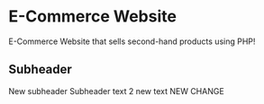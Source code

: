 # E-Commerce Website

E-Commerce Website that sells second-hand products using PHP!

## Subheader
New subheader
Subheader text 2
new text
NEW CHANGE